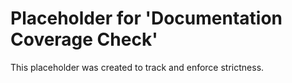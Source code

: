 ﻿# Placeholder for 'Documentation Coverage Check'
This placeholder was created to track and enforce strictness.

